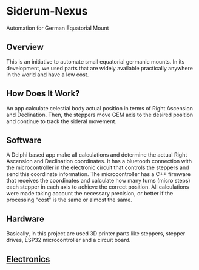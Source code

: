 # Siderum-Nexus #
Automation for German Equatorial Mount


## Overview

This is an initiative to automate small equatorial germanic mounts.
In its development, we used parts that are widely available practically anywhere in the world and have a low cost.


## How Does It Work?

An app calculate celestial body actual position in terms of Right Ascension and Declination.
Then, the steppers move GEM axis to the desired position and continue to track the sideral movement.


## Software

A Delphi based app make all calculations and determine the actual Right Ascension and Declination coordinates. It has a bluetooth connection with the microcontroller in the electronic circuit that controls the steppers and send this coordinate information.
The microcontroller has a C++ firmware that receives the coordinates and calculate how many turns (micro steps) each stepper in each axis to achieve the correct position.
All calculations were made taking account the necessary precision, or better if the processing "cost" is the same or almost the same.

## Hardware

Basically, in this project are used 3D printer parts like steppers, stepper drives, ESP32 microcontroller and a circuit board.



## [Electronics](https://github.com/amjorge1972/Siderum-Nexus/tree/main/electronics)
